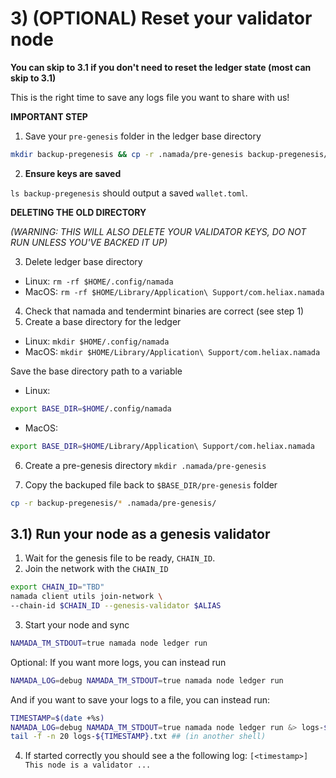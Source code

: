 # 3) (OPTIONAL) Reset your validator node
**You can skip to 3.1 if you don't need to reset the ledger state (most can skip to 3.1)**

This is the right time to save any logs file you want to share with us!

**IMPORTANT STEP**

1. Save your `pre-genesis` folder in the ledger base directory

```bash
mkdir backup-pregenesis && cp -r .namada/pre-genesis backup-pregenesis/
```

2. **Ensure keys are saved**

`ls backup-pregenesis` should output a saved `wallet.toml`.

**DELETING THE OLD DIRECTORY**

*(WARNING: THIS WILL ALSO DELETE YOUR VALIDATOR KEYS, DO NOT RUN UNLESS YOU'VE BACKED IT UP)*

3. Delete ledger base directory 

- Linux: `rm -rf $HOME/.config/namada`
- MacOS: `rm -rf $HOME/Library/Application\ Support/com.heliax.namada`

4. Check that namada and tendermint binaries are correct (see step 1)
5. Create a base directory for the ledger
- Linux: `mkdir $HOME/.config/namada`
- MacOS: `mkdir $HOME/Library/Application\ Support/com.heliax.namada`

Save the base directory path to a variable
- Linux:
```bash
export BASE_DIR=$HOME/.config/namada
```
- MacOS:
```bash
export BASE_DIR=$HOME/Library/Application\ Support/com.heliax.namada
```
6. Create a pre-genesis directory
`mkdir .namada/pre-genesis`


7. Copy the backuped file back to `$BASE_DIR/pre-genesis` folder
```bash
cp -r backup-pregenesis/* .namada/pre-genesis/
```

## 3.1) Run your node as a genesis validator

1. Wait for the genesis file to be ready, `CHAIN_ID`.
2. Join the network with the `CHAIN_ID`
``` bash
export CHAIN_ID="TBD"
namada client utils join-network \
--chain-id $CHAIN_ID --genesis-validator $ALIAS
```

3. Start your node and sync
```bash
NAMADA_TM_STDOUT=true namada node ledger run
```
Optional: If you want more logs, you can instead run
```bash
NAMADA_LOG=debug NAMADA_TM_STDOUT=true namada node ledger run
```
And if you want to save your logs to a file, you can instead run:
```bash
TIMESTAMP=$(date +%s)
NAMADA_LOG=debug NAMADA_TM_STDOUT=true namada node ledger run &> logs-${TIMESTAMP}.txt
tail -f -n 20 logs-${TIMESTAMP}.txt ## (in another shell)
```
4. If started correctly you should see a the following log:
`[<timestamp>] This node is a validator ...`
    

